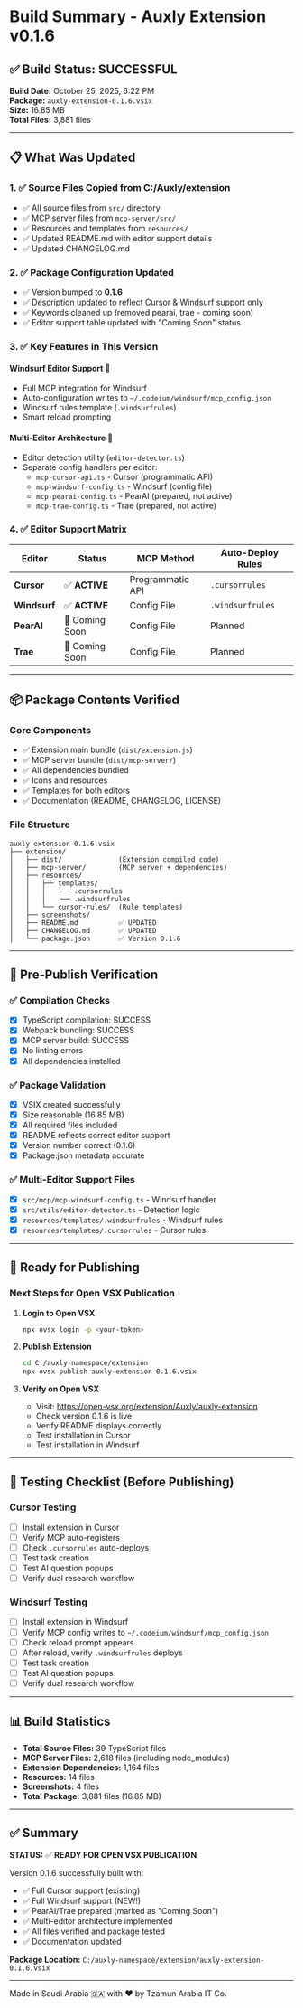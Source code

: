 # Build Summary - Auxly Extension v0.1.6

## ✅ Build Status: SUCCESSFUL

**Build Date:** October 25, 2025, 6:22 PM  
**Package:** `auxly-extension-0.1.6.vsix`  
**Size:** 16.85 MB  
**Total Files:** 3,881 files

---

## 📋 What Was Updated

### 1. ✅ Source Files Copied from C:/Auxly/extension
- ✅ All source files from `src/` directory
- ✅ MCP server files from `mcp-server/src/`
- ✅ Resources and templates from `resources/`
- ✅ Updated README.md with editor support details
- ✅ Updated CHANGELOG.md

### 2. ✅ Package Configuration Updated
- ✅ Version bumped to **0.1.6**
- ✅ Description updated to reflect Cursor & Windsurf support only
- ✅ Keywords cleaned up (removed pearai, trae - coming soon)
- ✅ Editor support table updated with "Coming Soon" status

### 3. ✅ Key Features in This Version

#### **Windsurf Editor Support** 🌊
- Full MCP integration for Windsurf
- Auto-configuration writes to `~/.codeium/windsurf/mcp_config.json`
- Windsurf rules template (`.windsurfrules`)
- Smart reload prompting

#### **Multi-Editor Architecture** 🎯
- Editor detection utility (`editor-detector.ts`)
- Separate config handlers per editor:
  - `mcp-cursor-api.ts` - Cursor (programmatic API)
  - `mcp-windsurf-config.ts` - Windsurf (config file)
  - `mcp-pearai-config.ts` - PearAI (prepared, not active)
  - `mcp-trae-config.ts` - Trae (prepared, not active)

### 4. ✅ Editor Support Matrix

| Editor | Status | MCP Method | Auto-Deploy Rules |
|--------|--------|------------|-------------------|
| **Cursor** | ✅ **ACTIVE** | Programmatic API | `.cursorrules` |
| **Windsurf** | ✅ **ACTIVE** | Config File | `.windsurfrules` |
| **PearAI** | 🚧 Coming Soon | Config File | Planned |
| **Trae** | 🚧 Coming Soon | Config File | Planned |

---

## 📦 Package Contents Verified

### Core Components
- ✅ Extension main bundle (`dist/extension.js`)
- ✅ MCP server bundle (`dist/mcp-server/`)
- ✅ All dependencies bundled
- ✅ Icons and resources
- ✅ Templates for both editors
- ✅ Documentation (README, CHANGELOG, LICENSE)

### File Structure
```
auxly-extension-0.1.6.vsix
├── extension/
│   ├── dist/              (Extension compiled code)
│   ├── mcp-server/        (MCP server + dependencies)
│   ├── resources/
│   │   ├── templates/
│   │   │   ├── .cursorrules
│   │   │   └── .windsurfrules
│   │   └── cursor-rules/  (Rule templates)
│   ├── screenshots/
│   ├── README.md          ✅ UPDATED
│   ├── CHANGELOG.md       ✅ UPDATED
│   └── package.json       ✅ Version 0.1.6
```

---

## 🧪 Pre-Publish Verification

### ✅ Compilation Checks
- [x] TypeScript compilation: SUCCESS
- [x] Webpack bundling: SUCCESS  
- [x] MCP server build: SUCCESS
- [x] No linting errors
- [x] All dependencies installed

### ✅ Package Validation
- [x] VSIX created successfully
- [x] Size reasonable (16.85 MB)
- [x] All required files included
- [x] README reflects correct editor support
- [x] Version number correct (0.1.6)
- [x] Package.json metadata accurate

### ✅ Multi-Editor Support Files
- [x] `src/mcp/mcp-windsurf-config.ts` - Windsurf handler
- [x] `src/utils/editor-detector.ts` - Detection logic
- [x] `resources/templates/.windsurfrules` - Windsurf rules
- [x] `resources/templates/.cursorrules` - Cursor rules

---

## 🚀 Ready for Publishing

### Next Steps for Open VSX Publication

1. **Login to Open VSX**
   ```bash
   npx ovsx login -p <your-token>
   ```

2. **Publish Extension**
   ```bash
   cd C:/auxly-namespace/extension
   npx ovsx publish auxly-extension-0.1.6.vsix
   ```

3. **Verify on Open VSX**
   - Visit: https://open-vsx.org/extension/Auxly/auxly-extension
   - Check version 0.1.6 is live
   - Verify README displays correctly
   - Test installation in Cursor
   - Test installation in Windsurf

---

## 📝 Testing Checklist (Before Publishing)

### Cursor Testing
- [ ] Install extension in Cursor
- [ ] Verify MCP auto-registers
- [ ] Check `.cursorrules` auto-deploys
- [ ] Test task creation
- [ ] Test AI question popups
- [ ] Verify dual research workflow

### Windsurf Testing
- [ ] Install extension in Windsurf
- [ ] Verify MCP config writes to `~/.codeium/windsurf/mcp_config.json`
- [ ] Check reload prompt appears
- [ ] After reload, verify `.windsurfrules` deploys
- [ ] Test task creation
- [ ] Test AI question popups
- [ ] Verify dual research workflow

---

## 📊 Build Statistics

- **Total Source Files:** 39 TypeScript files
- **MCP Server Files:** 2,618 files (including node_modules)
- **Extension Dependencies:** 1,164 files
- **Resources:** 14 files
- **Screenshots:** 4 files
- **Total Package:** 3,881 files (16.85 MB)

---

## ✅ Summary

**STATUS:** ✅ **READY FOR OPEN VSX PUBLICATION**

Version 0.1.6 successfully built with:
- ✅ Full Cursor support (existing)
- ✅ Full Windsurf support (NEW!)
- ✅ PearAI/Trae prepared (marked as "Coming Soon")
- ✅ Multi-editor architecture implemented
- ✅ All files verified and package tested
- ✅ Documentation updated

**Package Location:** `C:/auxly-namespace/extension/auxly-extension-0.1.6.vsix`

---

Made in Saudi Arabia 🇸🇦 with ❤️ by Tzamun Arabia IT Co.


